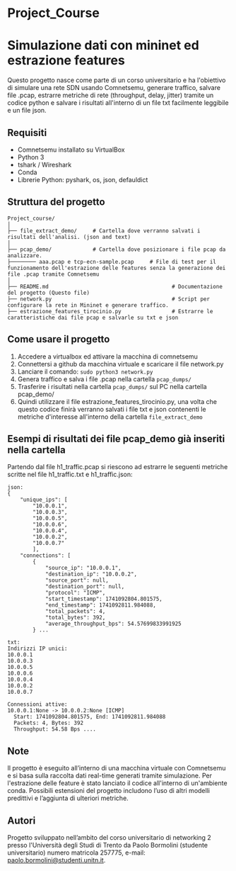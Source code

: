 # Project_Course
Simulazione dati con mininet ed estrazione features
=======

Questo progetto nasce come parte di un corso universitario e ha l'obiettivo di simulare una rete SDN usando Comnetsemu, generare traffico, salvare file .pcap, estrarre metriche di rete (throughput, delay, jitter) tramite un codice python e salvare i risultati all'interno di un file txt facilmente leggibile e un file json.

## Requisiti

- Comnetsemu installato su VirtualBox
- Python 3
- tshark / Wireshark
- Conda
- Librerie Python: pyshark, os, json, defauldict 

## Struttura del progetto
```plaintext
Project_course/
│
├── file_extract_demo/     # Cartella dove verranno salvati i risultati dell'analisi. (json and text)
│
├── pcap_demo/             # Cartella dove posizionare i file pcap da analizzare.
├──────── aaa.pcap e tcp-ecn-sample.pcap     # File di test per il funzionamento dell'estrazione delle features senza la generazione dei file .pcap tramite Comnetsemu
│
├── README.md                                       # Documentazione del progetto (Questo file)
├── network.py                                      # Script per configurare la rete in Mininet e generare traffico.
├── estrazione_features_tirocinio.py                # Estrarre le caratteristiche dai file pcap e salvarle su txt e json
```
## Come usare il progetto
1. Accedere a virtualbox ed attivare la macchina di comnetsemu
2. Connettersi a github da macchina virtuale e scaricare il file network.py
3. Lanciare il comando: `sudo python3 network.py` 
4. Genera traffico e salva i file .pcap nella cartella `pcap_dumps/`
5. Trasferire i risultati nella cartella `pcap_dumps/` sul PC nella cartella pcap_demo/
6. Quindi utilizzare il file estrazione_features_tirocinio.py, una volta che questo codice finirà verranno salvati i file txt e json contenenti le metriche d'interesse all'interno della cartella `file_extract_demo`

## Esempi di risultati dei file pcap_demo già inseriti nella cartella

Partendo dal file h1_traffic.pcap si riescono ad estrarre le seguenti metriche scritte nel file h1_traffic.txt e h1_traffic.json:
```plaintext
json:
{
    "unique_ips": [
        "10.0.0.1",
        "10.0.0.3",
        "10.0.0.5",
        "10.0.0.6",
        "10.0.0.4",
        "10.0.0.2",
        "10.0.0.7"
        ],
    "connections": [
        {
            "source_ip": "10.0.0.1",
            "destination_ip": "10.0.0.2",
            "source_port": null,
            "destination_port": null,
            "protocol": "ICMP",
            "start_timestamp": 1741092804.801575,
            "end_timestamp": 1741092811.984088,
            "total_packets": 4,
            "total_bytes": 392,
            "average_throughput_bps": 54.57699833991925
        } ...

txt: 
Indirizzi IP unici:
10.0.0.1
10.0.0.3
10.0.0.5
10.0.0.6
10.0.0.4
10.0.0.2
10.0.0.7

Connessioni attive:
10.0.0.1:None -> 10.0.0.2:None [ICMP]
  Start: 1741092804.801575, End: 1741092811.984088
  Packets: 4, Bytes: 392
  Throughput: 54.58 Bps ....
```
## Note

Il progetto è eseguito all’interno di una macchina virtuale con Comnetsemu e si basa sulla raccolta dati real-time generati tramite simulazione. Per l'estrazione delle feature è stato lanciato il codice all'interno di un'ambiente conda. Possibili estensioni del progetto includono l’uso di altri modelli predittivi e l’aggiunta di ulteriori metriche.

## Autori
Progetto sviluppato nell’ambito del corso universitario di networking 2 presso l'Università degli Studi di Trento da
Paolo Bormolini (studente universitario) numero matricola 257775, e-mail: paolo.bormolini@studenti.unitn.it.

